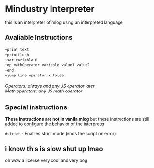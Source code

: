 # Mindustry Interpreter
this is an interpreter of mlog using an interpreted language

## Avaliable Instructions
-`print text`<br/>
-`printflush`<br/>
-`set variable 0`<br/>
-`op mathOperator variable value1 value2`<br/>
-`end`<br/>
-`jump line operator x false`

###### Operators: always and any JS operator later<br>Math operators: any JS math operator

## Special instructions
**These instructions are not in vanila mlog** but these instructions are still added to configure the behavior of the interpreter

`#strict` - Enables strict mode (ends the script on error)

## i know this is slow shut up lmao
oh wow a license very cool and very pog
